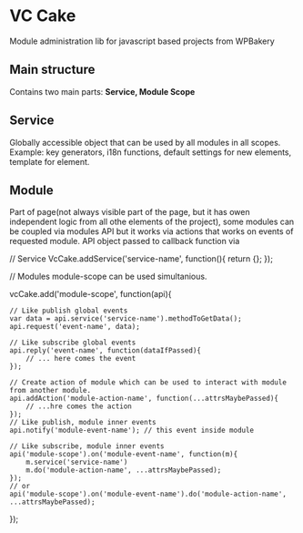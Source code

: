 # VC Cake
Module administration lib for javascript based projects from WPBakery

## Main structure
Contains two main parts: **Service, Module Scope**

## Service
Globally accessible object that can be used by all modules in all scopes. Example: key generators, i18n functions, default settings for new elements, template for element.

## Module
Part of page(not always visible part of the page, but it has owen independent logic from all othe elements of the project), some modules can be coupled via modules API but it works via actions that works on events of requested module.
API object passed to callback function via 


// Service
VcCake.addService('service-name', function(){
	return {};
});

// Modules module-scope can be used simultanious.

vcCake.add('module-scope', function(api){
	
	// Like publish global events
	var data = api.service('service-name').methodToGetData();
	api.request('event-name', data);
	
	// Like subscribe global events
	api.reply('event-name', function(dataIfPassed){
		// ... here comes the event
	});

	// Create action of module which can be used to interact with module from another module.
	api.addAction('module-action-name', function(...attrsMaybePassed){
		// ...hre comes the action
	});
	// Like publish, module inner events
	api.notify('module-event-name'); // this event inside module
	
	// Like subscribe, module inner events
	api('module-scope').on('module-event-name', function(m){
		m.service('service-name')
		m.do('module-action-name', ...attrsMaybePassed);
	});
	// or
	api('module-scope').on('module-event-name').do('module-action-name', ...attrsMaybePassed);
});